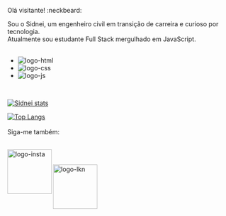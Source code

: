 Olá visitante! :neckbeard:

Sou o Sidnei, um engenheiro civil em transição de carreira e curioso por tecnologia. <br>
Atualmente sou estudante Full Stack mergulhado em JavaScript.
<br>
<br>
  - <img src="https://img.shields.io/badge/HTML5-E34F26?style=for-the-badge&logo=html5&logoColor=white" alt="logo-html"/>
  - <img src="https://img.shields.io/badge/CSS3-1572B6?style=for-the-badge&logo=css3&logoColor=white" alt="logo-css"/>
  - <img src="https://img.shields.io/badge/JavaScript-323330?style=for-the-badge&logo=javascript&logoColor=F7DF1E" alt="logo-js"/>
  
  <br>
  
  [![Sidnei stats](https://github-readme-stats.vercel.app/api?username=SidneiGoulartJunior)](https://github.com/anuraghazra/github-readme-stats)
  
  [![Top Langs](https://github-readme-stats.vercel.app/api/top-langs/?username=SidneiGoulartJunior)](https://github.com/anuraghazra/github-readme-stats)
  <br>
  <br>
  Siga-me também:
  <br>
  <br>
  <p>
  <a href="https://www.instagram.com/jgoulart_9/" target="_blank">
  <img src="https://img.shields.io/badge/Instagram-E4405F?style=for-the-badge&logo=instagram&logoColor=white" alt="logo-insta" width=100px align="left"/>
  <a/>
  <br>
  <br>
  <a href="https://www.linkedin.com/in/sidnei-goulart-junior-4300817a/ target="_blank">
  <img src="https://img.shields.io/badge/LinkedIn-0077B5?style=for-the-badge&logo=linkedin&logoColor=white" alt="logo-lkn" width="100px" align="left"/>
  <a/>
  <p/>

